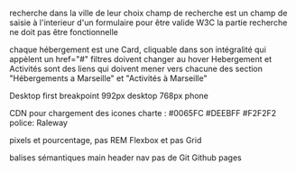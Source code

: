 recherche dans la ville de leur choix
champ de recherche est un champ de saisie à l'interieur d'un formulaire pour être valide W3C
la partie recherche ne doit pas être fonctionnelle

chaque hébergement est une Card, cliquable dans son intégralité qui appèlent un href="#"
filtres doivent changer au hover
Hebergement et Activités sont des liens qui doivent mener vers chacune des section "Hébergements a Marseille" et "Activités à Marseille"

Desktop first
breakpoint 992px desktop 768px phone

CDN pour chargement des icones
charte : #0065FC #DEEBFF #F2F2F2
police: Raleway

pixels et pourcentage, pas REM
Flexbox et pas Grid

balises sémantiques main header nav
pas de Git
Github pages

